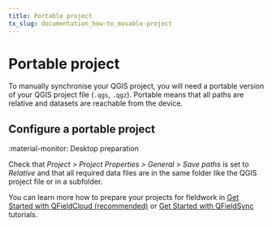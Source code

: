 ```yaml
---
title: Portable project
tx_slug: documentation_how-to_movable-project
---
```


# Portable project

To manually synchronise your QGIS project, you will need a portable
version of your QGIS project file (`.qgs`, `.qgz`). Portable means that all paths are relative
and datasets are reachable from the device.


## Configure a portable project
:material-monitor: Desktop preparation

Check that
*Project > Project Properties > General > Save paths*
is set to *Relative* and that all required data
files are in the same folder like the QGIS project file or in a subfolder.

You can learn more how to prepare your projects for fieldwork in
[Get Started with QFieldCloud (recommended)](../get-started/tutorials/get-started-qfc.md)
or [Get Started with QFieldSync](../get-started/tutorials/get-started-qfs.md) tutorials.
